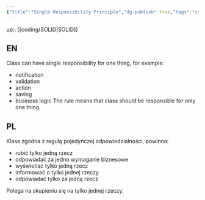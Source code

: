 ```yaml
---
{"title":"Single Responsibility Principle","dg-publish":true,"tags":"coding/SOLID","permalink":"/coding/single-responsibility-principle/","dgPassFrontmatter":true}
---
```


up:: [[coding/SOLID\|SOLID]]

## EN 
Class can have single responsibility for one thing, for example:
- notification
- validation
- action
- saving
- business logic
The rule means that class should be responsible for only one thing.

## PL 

Klasa zgodna z regułą pojedyńczej odpowiedzialności, powinna:
- robić tylko jedną rzecz
- odpowiadać za jedno wymaganie biznesowe
- wyświetlać tylko jedną rzecz
- informować o tylko jednej rzeczy
- odpowiadać tylko za jedną rzecz

Polega na skupieniu się na tylko jednej rzeczy.